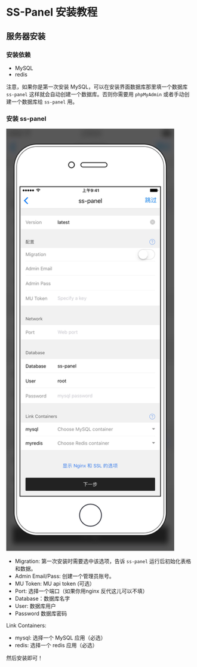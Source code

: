 # SS-Panel 安装教程 


## 服务器安装 

### 安装依赖

* MySQL 
* redis

注意，如果你是第一次安装 MySQL，可以在安装界面数据库那里填一个数据库 `ss-panel` 这样就会自动创建一个数据库。否则你需要用 `phpMyAdmin` 或者手动创建一个数据库给 `ss-panel` 用。

### 安装 ss-panel

<img src="./images/sspanel.jpeg" width="450" />


* Migration: 第一次安装时需要选中该选项，告诉 `ss-panel` 运行后初始化表格和数据。
* Admin Email/Pass: 创建一个管理员账号。
* MU Token: MU api token (可选）
* Port: 选择一个端口（如果你用nginx 反代这儿可以不填）
* Database：数据库名字
* User: 数据库用户
* Password 数据库密码

Link Containers:
* mysql: 选择一个 MySQL 应用（必选）
* redis: 选择一个 redis 应用（必选）


然后安装即可！



